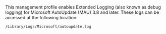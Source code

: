 This management profile enables Extended Logging (also known as debug logging) for Microsoft AutoUpdate (MAU) 3.8 and later. These logs can be accessed at the following location:

`/Library/Logs/Microsoft/autoupdate.log`

